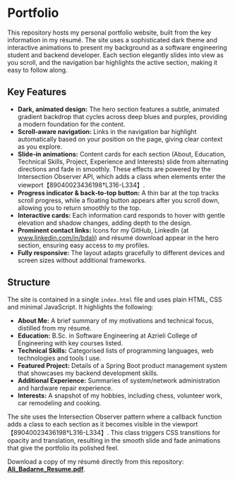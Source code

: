 # Portfolio

This repository hosts my personal portfolio website, built from the key information in my résumé. The site uses a sophisticated dark theme and interactive animations to present my background as a software engineering student and backend developer. Each section elegantly slides into view as you scroll, and the navigation bar highlights the active section, making it easy to follow along.

## Key Features

- **Dark, animated design:** The hero section features a subtle, animated gradient backdrop that cycles across deep blues and purples, providing a modern foundation for the content.
- **Scroll‑aware navigation:** Links in the navigation bar highlight automatically based on your position on the page, giving clear context as you explore.
- **Slide‑in animations:** Content cards for each section (About, Education, Technical Skills, Project, Experience and Interests) slide from alternating directions and fade in smoothly. These effects are powered by the Intersection Observer API, which adds a class when elements enter the viewport【89040023436198†L316-L334】.
- **Progress indicator & back‑to‑top button:** A thin bar at the top tracks scroll progress, while a floating button appears after you scroll down, allowing you to return smoothly to the top.
- **Interactive cards:** Each information card responds to hover with gentle elevation and shadow changes, adding depth to the design.
- **Prominent contact links:** Icons for my GitHub, LinkedIn (at www.linkedin.com/in/bdali) and résumé download appear in the hero section, ensuring easy access to my profiles.
- **Fully responsive:** The layout adapts gracefully to different devices and screen sizes without additional frameworks.

## Structure

The site is contained in a single `index.html` file and uses plain HTML, CSS and minimal JavaScript. It highlights the following:

- **About Me:** A brief summary of my motivations and technical focus, distilled from my résumé.
- **Education:** B.Sc. in Software Engineering at Azrieli College of Engineering with key courses listed.
- **Technical Skills:** Categorised lists of programming languages, web technologies and tools I use.
- **Featured Project:** Details of a Spring Boot product management system that showcases my backend development skills.
- **Additional Experience:** Summaries of system/network administration and hardware repair experience.
- **Interests:** A snapshot of my hobbies, including chess, volunteer work, car remodeling and cooking.

The site uses the Intersection Observer pattern where a callback function adds a class to each section as it becomes visible in the viewport【89040023436198†L316-L334】. This class triggers CSS transitions for opacity and translation, resulting in the smooth slide and fade animations that give the portfolio its polished feel.

Download a copy of my résumé directly from this repository: **[Ali_Badarne_Resume.pdf](./Ali_Badarne_Resume.pdf)**.
